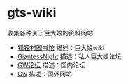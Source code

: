 # gts-wiki
收集各种关于巨大娘的资料网站

+ [狐狸村图书馆](https://gts.wiki/wiki/Project:%E9%A6%96%E9%A1%B5) 描述：巨大娘wiki
+ [GiantessNight](https://giantessnight.com/gnforum2012/forum.php) 描述：私人巨大娘论坛
+ [GW论坛](https://www.giantessinwall.ga/dis/) 描述：国内论坛
+ [Gw](https://www.giantessworld.net/) 描述：国外网站
